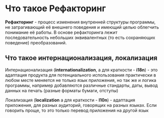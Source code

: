 # Что такое Рефакторинг

**Рефакторинг** - процесс изменения внутренней структуры программы, не затрагивающий её внешнего поведения и имеющий целью облегчить понимание её работы. В основе рефакторинга лежит последовательность небольших эквивалентных (то есть сохраняющих поведение) преобразований.

## Что такое интернационализация, локализация

Интернационализация (**internationalization**, а для краткости - **i18n**) - это адаптация продукта для потенциального использования практически в любом месте меняется не только язык приложения, но так же и логика программы, например добавляются различные стандарты, даты, вывод данных на печать (разные форматы бумаги, отступы)

Локализация (**localization** а для краткости - **l10n**) -  адаптация приложения, для разных аудиторий, говорящих на разных языках. Если говорить проще, то это только перевод приложения на другой язык
